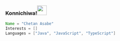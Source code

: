 <!-- <h1 align="center">Hi, I'm Chetan Asabe 👋</h1> -->
### Konnichiwa!<img src="https://tenor.com/en-GB/view/happy-amine-gif-22314717" width="30px">

```java
Name = "Chetan Asabe"
Interests = []
Languages = ["Java", "JavaScript", "TypeScript"]
```


<!--
**ChetanAsabe/ChetanAsabe** is a ✨ _special_ ✨ repository because its `README.md` (this file) appears on your GitHub profile.

Here are some ideas to get you started:

- 🔭 I’m currently working on ...
- 🌱 I’m currently learning ...
- 👯 I’m looking to collaborate on ...
- 🤔 I’m looking for help with ...
- 💬 Ask me about ...
- 📫 How to reach me: ...
- 😄 Pronouns: ...
- ⚡ Fun fact: ...
-->
